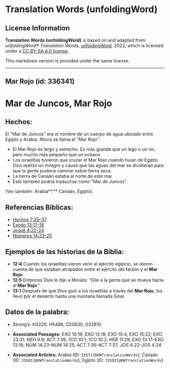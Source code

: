 # Translation Words (unfoldingWord)

## License Information

**Translation Words (unfoldingWord)** is based on and adapted from: _unfoldingWord® Translation Words_, [unfoldingWord](https://unfoldingword.org/utw), 2022, which is licensed under a [CC BY-SA 4.0 license](https://creativecommons.org/licenses/by-sa/4.0/legalcode.en).

This markdown version is provided under the same license.



--------------------------------

## Mar Rojo (id: 336341)

Mar de Juncos, Mar Rojo
=======================

Hechos:
-------

El "Mar de Juncos" era el nombre de un cuerpo de agua ubicado entre Egipto y Arabia. Ahora se llama el "Mar Rojo".

* El Mar Rojo es largo y estrecho. Es más grande que un lago o un río, pero mucho más pequeño que un océano.
* Los israelitas tuvieron que cruzar el Mar Rojo cuando huían de Egipto. Dios realizó un milagro y causó que las aguas del mar se dividieran para que la gente pudiera caminar sobre tierra seca.
* La tierra de Canaán estaba al norte de este mar.
* Esto también podría traducirse como "Mar de Juncos".

(Ver también: Arabia**,** Canaán, Egipto).

Referencias Bíblicas:
---------------------

* [Hechos 7:35–37](https://ref.ly/Acts7:35-Acts7:37)
* [Éxodo 13:17–18](https://ref.ly/Exod13:17-Exod13:18)
* [Josué 4:22–24](https://ref.ly/Josh4:22-Josh4:24)
* [Números 14:23–25](https://ref.ly/Num14:23-Num14:25)

Ejemplos de las historias de la Biblia:
---------------------------------------

* **12:4** Cuando los israelitas vieron venir al ejército egipcio, se dieron cuenta de que estaban atrapados entre el ejército del faraón y el **Mar Rojo**.
* **12:5** Entonces Dios le dijo a Moisés: “Dile a la gente que se mueva hacia el **Mar Rojo**.”
* **13:1** Después de que Dios guió a los israelitas a través del **Mar Rojo**, los llevó por el desierto hasta una montaña llamada Sinaí.

Datos de la palabra:
--------------------

* Strong’s: H3220, H5488, G20630, G22810

* **Associated Passages:** EXO 10:19; EXO 13:18; EXO 15:4; EXO 15:22; EXO 23:31; NEH 9:9; ACT 7:36; 1CO 10:1; 1CO 10:2; HEB 11:29; EXO 13:17–EXO 13:18; NUM 14:23–NUM 14:25; ACT 7:35–ACT 7:37; JOS 4:22–JOS 4:24
* **Associated Articles:** Arabia (ID: `335717@UWTranslationWords`); Canaán (ID: `335813@UWTranslationWords`); Egipto (ID: `335921@UWTranslationWords`)

